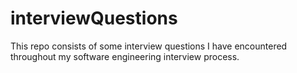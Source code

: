 # interviewQuestions
This repo consists of some interview questions I have encountered throughout my software engineering interview process. 
